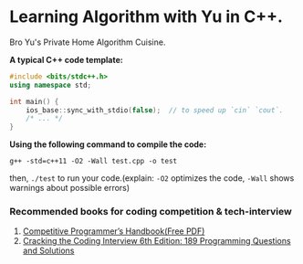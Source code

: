 # Learning Algorithm with Yu in C++.
Bro Yu's Private Home Algorithm Cuisine.

**A typical C++ code template:**  
```c++
#include <bits/stdc++.h>
using namespace std;

int main() {
    ios_base::sync_with_stdio(false);  // to speed up `cin` `cout`.
    /* ... */
}
```
**Using the following command to compile the code:**   
```shell
g++ -std=c++11 -O2 -Wall test.cpp -o test
```   
then, `./test` to run your code.(explain: `-O2` optimizes the code, `-Wall` shows warnings about possible errors)


### Recommended books for coding competition & tech-interview
1. [Competitive Programmer’s Handbook(Free PDF)](https://cses.fi/book/book.pdf)
2. [Cracking the Coding Interview 6th Edition: 189 Programming Questions and Solutions](http://ahmed-badawy.com/blog/wp-content/uploads/2018/10/Cracking-the-Coding-Interview-6th-Edition-189-Programming-Questions-and-Solutions.pdf)
